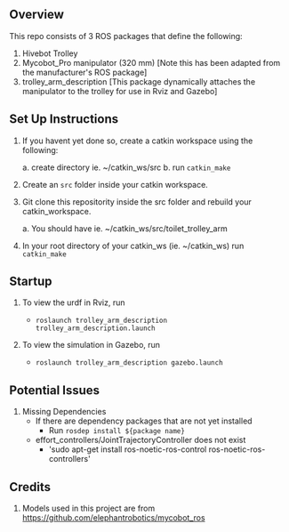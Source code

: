 ## Overview
This repo consists of 3 ROS packages that define the following:
1. Hivebot Trolley
2. Mycobot_Pro manipulator (320 mm) [Note this has been adapted from the manufacturer's ROS package]
3. trolley_arm_description [This package dynamically attaches the manipulator to the trolley for use in Rviz and Gazebo]


## Set Up Instructions
1. If you havent yet done so, create a catkin workspace using the following:

    a. create directory ie. ~/catkin_ws/src
    b. run `catkin_make`

2. Create an `src` folder inside your catkin workspace.

2. Git clone this repositority inside the src folder and rebuild your catkin_workspace.

    a. You should have ie. ~/catkin_ws/src/toilet_trolley_arm
    
3. In your root directory of your catkin_ws (ie. ~/catkin_ws) run `catkin_make`

## Startup 
1. To view the urdf in Rviz, run
    -  `roslaunch trolley_arm_description trolley_arm_description.launch`

2. To view the simulation in Gazebo, run
    - `roslaunch trolley_arm_description gazebo.launch`
    
## Potential Issues
1. Missing Dependencies
    - If there are dependency packages that are not yet installed
      - Run `rosdep install ${package name}`
    - effort_controllers/JointTrajectoryController does not exist
      - 'sudo apt-get install ros-noetic-ros-control ros-noetic-ros-controllers'
## Credits
1. Models used in this project are from https://github.com/elephantrobotics/mycobot_ros
